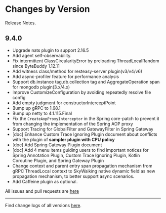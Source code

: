 Changes by Version
==================
Release Notes.

9.4.0
------------------

* Upgrade nats plugin to support 2.16.5
* Add agent self-observability.
* Fix intermittent ClassCircularityError by preloading ThreadLocalRandom since ByteBuddy 1.12.11
* Add witness class/method for resteasy-server plugin(v3/v4/v6)
* Add async-profiler feature for performance analysis
* Support db.instance tag,db.collection tag and AggregateOperation span for mongodb plugin(3.x/4.x)
* Improve CustomizeConfiguration by avoiding repeatedly resolve file config
* Add empty judgment for constructorInterceptPoint
* Bump up gRPC to 1.68.1
* Bump up netty to 4.1.115.Final
* Fix the `CreateAopProxyInterceptor` in the Spring core-patch to prevent it from changing the implementation of the
  Spring AOP proxy
* Support Tracing for GlobalFilter and GatewayFilter in Spring Gateway
* [doc] Enhance Custom Trace Ignoring Plugin document about conflicts with the plugin of **sampler plugin with CPU
  policy**
* [doc] Add Spring Gateway Plugin document
* [doc] Add 4 menu items guiding users to find important notices for Spring Annotation Plugin, Custom Trace Ignoring
  Plugin, Kotlin Coroutine Plugin, and Spring Gateway Plugin
* Change context and parent entry span propagation mechanism from gRPC ThreadLocal context to SkyWalking native dynamic
  field as new propagation mechanism, to better support async scenarios. 
* Add Caffeine plugin as optional.

All issues and pull requests are [here](https://github.com/apache/skywalking/milestone/222?closed=1)

------------------
Find change logs of all versions [here](changes).
